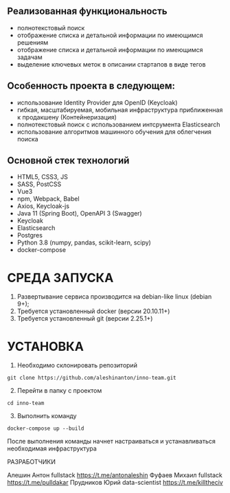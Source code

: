 ## Реализованная функциональность

- полнотекстовый поиск
- отображение списка и детальной информации по имеющимся решениям
- отображение списка и детальной информации по имеющимся задачам
- выделение ключевых меток в описании стартапов в виде тегов

## Особенность проекта в следующем:

- использование Identity Provider для OpenID (Keycloak) 
- гибкая, масштабируемая, мобильная инфраструктура приближенная к продакшену (Контейнеризация)
- полнотекстовый поиск с использованием интсрумента Elasticsearch
- использование алгоритмов машинного обучения для облегчения поиска

## Основной стек технологий

- HTML5, CSS3, JS
- SASS, PostCSS
- Vue3
- npm, Webpack, Babel
- Axios, Keycloak-js
- Java 11 (Spring Boot), OpenAPI 3 (Swagger)
- Keycloak
- Elasticsearch
- Postgres
- Python 3.8 (numpy, pandas, scikit-learn, scipy)
- docker-compose

# СРЕДА ЗАПУСКА

1. Развертывание сервиса производится на debian-like linux (debian 9+);
2. Требуется установленный docker (версии 20.10.11+)
3. Требуется установленный git (версии 2.25.1+)

# УСТАНОВКА

1. Необходимо склонировать репозиторий
```
git clone https://github.com/aleshinanton/inno-team.git
```
2. Перейти в папку с проектом
```
cd inno-team
```
3. Выполнить команду
```
docker-compose up --build
```

После выполнения команды начнет настраиваться и устанавливаться необходимая инфраструктура

РАЗРАБОТЧИКИ

Алешин Антон fullstack https://t.me/antonaleshin
Фуфаев Михаил fullstack https://t.me/pulldakar
Прудников Юрий data-scientist https://t.me/killtheciv